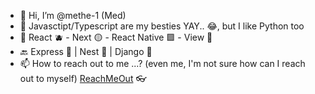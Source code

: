 - 👋 Hi, I’m @methe-1 (Med)
- 👀 Javasctipt/Typescript are my besties YAY.. 😂, but I like Python too
- 🌱 React 🫐 - Next 🟡 - React Native 🟪 - View 🐸
- 🔙 Express 🌲 | Nest 🧧 | Django 📗
- 📫 How to reach out to me ...? (even me, I'm not sure how can I reach out to myself) [ReachMeOut](https://methe-1.github.io/portfolio/) 👓

<!---
methe-1/methe-1 is a ✨ special ✨ repository because its `README.md` (this file) appears on your GitHub profile.
You can click the Preview link to take a look at your changes.
--->
